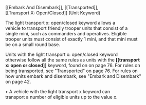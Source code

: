 [[Embark And Disembark]], [[Transported]],  
[[Transport X: Open/Closed]] (Unit Keyword)

The light transport x: open/closed keyword allows a  
vehicle to transport friendly trooper units that consist of a  
single mini, such as commanders and operatives. Eligible  
trooper units must consist of exactly 1 mini, and that mini must  
be on a small round base.  

Units with the light transport x: open/closed keyword  
otherwise follow all the same rules as units with the **[[transport  
x: open or closed]]** keyword, found on on page 76. For rules on  
being transported, see "Transported" on page 76. For rules on  
how units embark and disembark, see "Embark and Disembark"  
on page 42.  

• A vehicle with the light transport x keyword can  
transport a number of eligible units up to the value x.  
